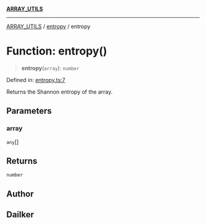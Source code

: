[**ARRAY_UTILS**](../../README.md)

***

[ARRAY_UTILS](../../README.md) / [entropy](../README.md) / entropy

# Function: entropy()

> **entropy**(`array`): `number`

Defined in: [entropy.ts:7](https://github.com/dailker/everyutil/blob/d23995f7a19ece1a6ce5b53178b9a1040d0b558e/src/array/entropy.ts#L7)

Returns the Shannon entropy of the array.

## Parameters

### array

`any`[]

## Returns

`number`

## Author

## Dailker
